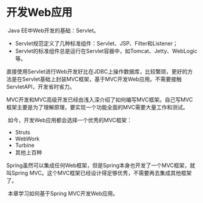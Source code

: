 # 开发Web应用

​	Java EE中Web开发的基础：Servlet。

- Servlet规范定义了几种标准组件：Servlet、JSP、Filter和Listener；
- Servlet的标准组件总是运行在Servlet容器中，如Tomcat、Jetty、WebLogic等。



​	直接使用Servlet进行Web开发好比在JDBC上操作数据库，比较繁琐，更好的方法是在Servlet基础上封装MVC框架，基于MVC开发Web应用。不需要接触ServletAPI，开发省时省力。

​	MVC开发和MVC高级开发已经由浅入深介绍了如何编写MVC框架。自己写MVC框架主要是为了理解原理，要实现一个功能全面的MVC需要大量工作和测试。

​	如今，开发Web应用都会选择一个优秀的MVC框架：

- Struts
- WebWork
- Turbine
- 其他上百种

​	Spring虽然可以集成任何Web框架，但是Spring本身也开发了一个MVC框架，就叫Spring MVC。这个MVC框架已经设计得足够优秀，不需要再去集成其他框架了。

​	本章学习如何基于Spring MVC开发Web应用。